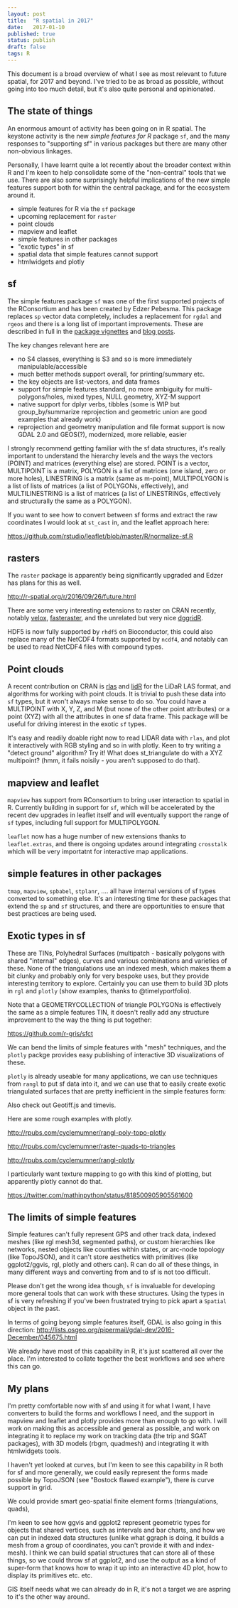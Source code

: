 ```yaml
---
layout: post
title:  "R spatial in 2017"
date:   2017-01-10
published: true
status: publish
draft: false
tags: R 
---
```

 
This document is a broad overview of what I see as most relevant to future spatial, for 2017 and beyond. I've tried to be as broad as possible, without going into too much detail, but it's also quite personal and opinionated. 
 
## The state of things
 
An enormous amount of activity has been going on in R spatial. The keystone activity is the new *simple features for R* package `sf`, and the many responses to "supporting sf" in various packages but there are many other non-obvious linkages. 
 
Personally, I have learnt quite a lot recently about the broader context within R and I'm keen to help consolidate some of the "non-central" tools that we use. There are also some surprisingly helpful implications of the new simple features support both for within the central package, and for the ecosystem around it. 
 
* simple features for R via the `sf` package
* upcoming replacement for `raster`
* point clouds
* mapview and leaflet
* simple features in other packages
* "exotic types" in sf
* spatial data that simple features cannot support
* htmlwidgets and plotly
 
## sf
 
The simple features package `sf` was one of the first supported projects of the RConsortium and has been 
created by Edzer Pebesma. This package replaces `sp` vector data completely, includes a replacement for `rgdal` and `rgeos` and there  is a long list of important improvements. These are described in full in the [package vignettes](https://CRAN.r-project.org/package=sf) and [blog posts](http://r-spatial.org/). 
 
The key changes relevant here are
 
* no S4 classes, everything is S3 and so is more immediately manipulable/accessible
* much better methods support overall, for printing/summary etc. 
* the key objects are list-vectors, and data frames
* support for simple features standard, no more ambiguity for multi-polygons/holes, mixed types, NULL geometry, XYZ-M support
* native support for dplyr verbs, tibbles (some is WIP but group_by/summarize reprojection and geometric union are good examples that already work)
* reprojection and geometry manipulation and file format support is now GDAL 2.0 and GEOS(?), modernized, more reliable, easier
 
 
I strongly recommend getting familiar with the sf data structures, it's really important to understand the hierarchy levels and the ways the vectors (POINT) and matrices (everything else) are stored.  POINT is a vector, MULTIPOINT is a matrix, POLYGON is a list of matrices (one island, zero or more holes), LINESTRING is a matrix (same as m-point), MULTIPOLYGON is a list of lists of matrices (a list of POLYGONs, effectively), and MULTILINESTRING is a list of matrices (a list of LINESTRINGs, effectively and structurally the same as a POLYGON). 
 
If you want to see how to convert between sf forms and extract the raw coordinates I would look at `st_cast` in, and the leaflet approach here: 
 
https://github.com/rstudio/leaflet/blob/master/R/normalize-sf.R
 
## rasters
 
The `raster` package is apparently being significantly upgraded and Edzer has plans for this as well.
 
http://r-spatial.org/r/2016/09/26/future.html
 
There are some very interesting extensions to raster on CRAN recently, notably [velox](https://CRAN.R-project.org/package=velox), [fasteraster](https://CRAN.R-project.org/package=fasteraster), and the unrelated but very nice [dggridR](https://CRAN.R-project.org/package=dggridR).
 
 
HDF5 is now fully supported by `rhdf5` on Bioconductor, this could also replace many of the NetCDF4 formats supported by `ncdf4`, and notably can be used to read NetCDF4 files with compound types. 
 
## Point clouds
 
A recent contribution on CRAN is [rlas](https://CRAN.R-project.org/package=rlas) and [lidR](https://CRAN.R-project.org/package=lidR) for the LiDaR LAS format, and algorithms for working with point clouds. It is trivial to push these data into `sf` types, but it won't always make sense to do so. You could have a MULTIPOINT with X, Y, Z, and M (but none of the other point attributes) or a point (XYZ) with all the attributes in one sf data frame. This package will be useful for driving interest in the exotic `sf` types. 
 
It's easy and readily doable right now to read LIDAR data with `rlas`, and plot it interactively with RGB styling and so in with plotly. Keen to try writing a "detect ground" algorithm? Try it!  What does st_triangulate do with a XYZ multipoint? (hmm, it fails noisily - you aren't supposed to do that). 
 
## mapview and leaflet
 
`mapview` has support from RConsortium to bring user interaction to spatial in R. Currently building in support for `sf`, which will be accelerated by the recent dev upgrades in leaflet itself and will eventually support the range of `sf` types, including full support for MULTIPOLYGON. 
 
`leaflet` now has a huge number of new extensions thanks to `leaflet.extras`, and there is ongoing updates around integrating `crosstalk` which will be very importatnt for interactive map applications. 
 
 
## simple features in other packages
 
`tmap`, `mapview`, `spbabel`, `stplanr`, .... all have internal versions of sf types converted to something else. It's an interesting time for these packages that extend the `sp` and `sf` structures, and there are opportunities to ensure that best practices are being used. 
 
## Exotic types in sf
 
These are TINs, Polyhedral Surfaces (multipatch - basically polygons with shared "internal" edges), curves and various combinations and varieties of these. None of the triangulations use an indexed mesh, which makes them a bit clunky and probably only for very bespoke uses, but they provide interesting territory to explore. Certainly you can use them to build 3D plots in `rgl` and `plotly` (show examples, thanks to @timelyportfolio). 
 
Note that a GEOMETRYCOLLECTION of triangle POLYGONs is effectively the same as a simple features TIN, it doesn't really add any structure improvement to the way the thing is put together: 
 
https://github.com/r-gris/sfct
 
We can bend the limits of simple features with "mesh" techniques, and the `plotly` packge provides easy publishing of interactive 3D visualizations of these. 
 
`plotly` is already useable for many applications, we can use techniques from `rangl` to put sf data into it, and we can use that to easily create exotic triangulated surfaces that are pretty inefficient in the simple features form: 
 
Also check out Geotiff.js and  timevis. 
 
Here are some rough examples with plotly. 
 
http://rpubs.com/cyclemumner/rangl-poly-topo-plotly
 
http://rpubs.com/cyclemumner/raster-quads-to-triangles
 
http://rpubs.com/cyclemumner/rangl-plotly
 
I particularly want texture mapping to go with this kind of plotting, but apparently plotly cannot do that. 
 
https://twitter.com/mathinpython/status/818500905905561600
 
 
## The limits of simple features
 
Simple features can't fully represent GPS and other track data, indexed meshes (like rgl mesh3d, segmented paths), or custom hierarchies like networks, nested objects like counties within states, or arc-node topology (like TopoJSON), and it can't store aesthetics with primitives (like ggplot2/ggvis, rgl, plotly and others can). R can do all of these things, in many different ways and converting from and to sf is not too difficult. 
 
Please don't get the wrong idea though, `sf` is invaluable for developing more general tools that can work with these structures. Using the types in sf is very refreshing if you've been frustrated trying to pick apart a `Spatial` object in the past. 
 
In terms of going beyong simple features itself, GDAL is also going in this direction: http://lists.osgeo.org/pipermail/gdal-dev/2016-December/045675.html
 
We already have most of this capability in R, it's just scattered all over the place. I'm interested to collate together the best workflows and see where this can go. 
 
 
## My plans
 
I'm pretty comfortable now with sf and using it for what I want, I have converters to build the forms and workflows I need, and the support in mapview and leaflet and plotly provides more than enough to go with. I will work on making this as accessible and general as possible, and work on integrating it to replace my work on tracking data (the trip and SGAT packages), with 3D models (rbgm, quadmesh) and integrating it with htmlwidgets tools. 
 
I haven't yet looked at curves, but I'm keen to see this capability in R both for sf and more generally, we could easily represent the forms made possible by TopoJSON (see "Bostock flawed example"), there is curve support in grid. 
 
We could provide smart geo-spatial finite element forms (triangulations, quads), 
 
I'm keen to see how ggvis and ggplot2 represent geometric types for objects that shared vertices, such as intervals and bar charts, and how we can put in indexed data structures (unlike what ggraph is doing, it builds a mesh from a group of coordinates, you can't provide it with and index-mesh).  I think we can build spatial structures that can store all of these things, so we could throw sf at ggplot2, and use the output as a kind of super-form that knows how to wrap it up into an interactive 4D plot, how to display its primitives etc. etc. 
 
GIS itself needs what we can already do in R, it's not a target we are aspring to it's the other way around. 
 
